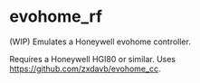 # evohome_rf

(WIP) Emulates a Honeywell evohome controller.

Requires a Honeywell HGI80 or similar. Uses https://github.com/zxdavb/evohome_cc.
